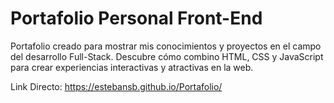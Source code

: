 # Portafolio Personal Front-End
Portafolio creado para mostrar mis conocimientos y proyectos en el campo del desarrollo Full-Stack. Descubre cómo combino HTML, CSS y JavaScript para crear experiencias interactivas y atractivas en la web.

Link Directo: https://estebansb.github.io/Portafolio/
